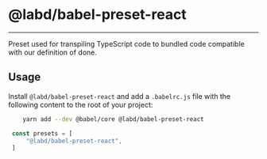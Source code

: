 # @labd/babel-preset-react
-------------------
Preset used for transpiling TypeScript code to bundled code compatible with our definition of done.

## Usage

Install `@labd/babel-preset-react` and add a `.babelrc.js` file with the following content to the root of your project:
```bash
    yarn add --dev @babel/core @labd/babel-preset-react
```

```js
 const presets = [
     "@labd/babel-preset-react",
 ]
```
